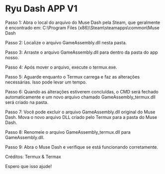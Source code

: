 # Ryu Dash APP V1

Passo 1: Abra o local do arquivo do Muse Dash pela Steam, que geralmente é encontrado em: C:\Program Files (x86)\Steam\steamapps\common\Muse Dash

Passo 2: Localize o arquivo GameAssembly.dll nesta pasta.

Passo 3: Arraste o arquivo GameAssembly.dll para dentro da pasta do app nosso.

Passo 4: Após mover o arquivo, execute o termux.exe.

Passo 5: Aguarde enquanto o Termux carrega e faz as alterações necessárias. Isso pode levar um tempo.

Passo 6: Quando as alterações estiverem concluídas, o CMD será fechado automaticamente e um novo arquivo chamado GameAssembly_termux.dll será criado na pasta.

Passo 7: Você pode excluir o arquivo GameAssembly.dll original do Muse Dash. Mova o novo arquivo DLL criado pelo Termux para a pasta do Muse Dash.

Passo 8: Renomeie o arquivo GameAssembly_termux.dll para GameAssembly.dll.

Passo 9: Abra o Muse Dash e verifique se está funcionando corretamente.

Créditos: Termux & Termax

Espero que isso ajude!
